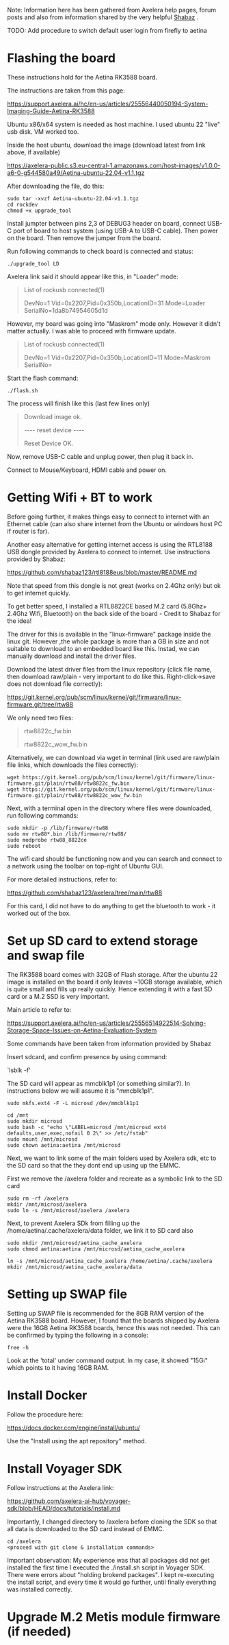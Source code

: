 Note: Information here has been gathered from Axelera help pages, forum posts and also from information shared by the very helpful [Shabaz](https://github.com/shabaz123) .

TODO: Add procedure to switch default user login from firefly to aetina

# Flashing the board

These instructions hold for the Aetina RK3588 board. 

The instructions are taken from this page:

https://support.axelera.ai/hc/en-us/articles/25556440050194-System-Imaging-Guide-Aetina-RK3588

Ubuntu x86/x64 system is needed as host machine. I used ubuntu 22 "live" usb disk. VM worked too.

Inside the host ubuntu, download the image (download latest from link above, if available)

https://axelera-public.s3.eu-central-1.amazonaws.com/host-images/v1.0.0-a6-0-g544580a49/Aetina-ubuntu-22.04-v1.1.tgz

After downloading the file, do this:
```
sudo tar -xvzf Aetina-ubuntu-22.04-v1.1.tgz 
cd rockdev
chmod +x upgrade_tool
```

Install jumpter between pins 2,3 of DEBUG3 header on board, connect USB-C port of board to host system (using USB-A to USB-C cable). Then power on the board. Then remove the jumper from the board. 

Run following commands to check board is connected and status:

`./upgrade_tool LD` 

Axelera link said it should appear like this, in "Loader" mode:

>List of rockusb connected(1)
>
>DevNo=1 Vid=0x2207,Pid=0x350b,LocationID=31     Mode=Loader     SerialNo=1da8b74954605d1d

However, my board was going into "Maskrom" mode only. However it didn't matter actually. I was able to proceed with firmware update.

>List of rockusb connected(1)
>
>DevNo=1 Vid=0x2207,Pid=0x350b,LocationID=11     Mode=Maskrom     SerialNo=

Start the flash command:

`./flash.sh`

The process will finish like this (last few lines only)
>Download image ok.
>
>---- reset device ----
>
>Reset Device OK. 


Now, remove USB-C cable and unplug power, then plug it back in.

Connect to Mouse/Keyboard, HDMI cable and power on.




# Getting Wifi + BT to work

Before going further, it makes things easy to connect to internet with an Ethernet cable (can also share internet from the Ubuntu or windows host PC if router is far). 

Another easy alternative for getting internet access is using the RTL8188 USB dongle provided by Axelera to connect to internet. Use instructions provided by Shabaz:

https://github.com/shabaz123/rtl8188eus/blob/master/README.md 

Note that speed from this dongle is not great (works on 2.4Ghz only) but ok to get internet quickly.

To get better speed, I installed a RTL8822CE based M.2 card (5.8Ghz+ 2.4Ghz Wifi, Bluetooth) on the back side of the board - Credit to Shabaz for the idea!

The driver for this is available in the "linux-firmware" package inside the linux git. However ,the whole package is more than a GB in size and not suitable to download to an embedded board like this. Instad, we can manually download and install the driver files.

Download the latest driver files from the linux repository (click file name, then download raw/plain - very important to do like this. Right-click->save does not download file correctly):

https://git.kernel.org/pub/scm/linux/kernel/git/firmware/linux-firmware.git/tree/rtw88

We only need two files:
>rtw8822c_fw.bin
>
>rtw8822c_wow_fw.bin

Alternatively, we can download via wget in terminal (link used are raw/plain file links, which downloads the files correctly):
```
wget https://git.kernel.org/pub/scm/linux/kernel/git/firmware/linux-firmware.git/plain/rtw88/rtw8822c_fw.bin
wget https://git.kernel.org/pub/scm/linux/kernel/git/firmware/linux-firmware.git/plain/rtw88/rtw8822c_wow_fw.bin
```

Next, with a terminal open in the directory where files were downloaded, run following commands:
```
sudo mkdir -p /lib/firmware/rtw88
sudo mv rtw88*.bin /lib/firmware/rtw88/
sudo modprobe rtw88_8822ce
sudo reboot
```

The wifi card should be functioning now and you can search and connect to a network using the toolbar on top-right of Ubuntu GUI. 

For more detailed instructions, refer to:

https://github.com/shabaz123/axelera/tree/main/rtw88

For this card, I did not have to do anything to get the bluetooth to work - it worked out of the box.

# Set up SD card to extend storage and swap file
The RK3588 board comes with 32GB of Flash storage. After the ubuntu 22 image is installed on the board it only leaves ~10GB storage available, which is quite small and fills up really quickly. Hence extending it with a fast SD card or a M.2 SSD is very important. 

Main article to refer to:

https://support.axelera.ai/hc/en-us/articles/25556514922514-Solving-Storage-Space-Issues-on-Aetina-Evaluation-System

Some commands have been taken from information provided by Shabaz

Insert sdcard, and confirm presence by using command:

`lsblk -f'

The SD card will appear as mmcblk1p1 (or something similar?). In instructions below we will assume it is "mmcblk1p1".

```
sudo mkfs.ext4 -F -L microsd /dev/mmcblk1p1

cd /mnt
sudo mkdir microsd
sudo bash -c "echo \"LABEL=microsd /mnt/microsd ext4 defaults,user,exec,nofail 0 2\" >> /etc/fstab"
sudo mount /mnt/microsd
sudo chown aetina:aetina /mnt/microsd
```

Next, we want to link some of the main folders used by Axelera sdk, etc to the SD card so that the they dont end up using up the EMMC.

First we remove the /axelera folder and recreate as a symbolic link to the SD card
```
sudo rm -rf /axelera
mkdir /mnt/microsd/axelera
sudo ln -s /mnt/microsd/axelera /axelera

```

Next, to prevent Axelera SDk from filling up the /home/aetina/.cache/axelera/data folder, we link it to SD card also

```
sudo mkdir /mnt/microsd/aetina_cache_axelera
sudo chmod aetina:aetina /mnt/microsd/aetina_cache_axelera

ln -s /mnt/microsd/aetina_cache_axelera /home/aetina/.cache/axelera
mkdir /mnt/microsd/aetina_cache_axelera/data

```

# Setting up SWAP file

Setting up SWAP file is recommended for the 8GB RAM version of the Aetina RK3588 board. However, I found that the boards shipped by Axelera were the 16GB Aetina RK3588 boards, hence this was not needed. This can be confirmed by typing the following in a console:

`free -h`

Look at the 'total' under command output. In my case, it showed "15Gi" which points to it having 16GB RAM.



# Install Docker

Follow the procedure here:

https://docs.docker.com/engine/install/ubuntu/

Use the "Install using the apt repository" method.


# Install Voyager SDK

Follow instructions at the Axelera link:

https://github.com/axelera-ai-hub/voyager-sdk/blob/HEAD/docs/tutorials/install.md

Importantly, I changed directory to /axelera before cloning the SDK so that all data is downloaded to the SD card instead of EMMC.

```
cd /axelera
<proceed with git clone & installation commands>
```

Important observation: My experience was that all packages did not get installed the first time I executed the ./install.sh script in Voyager SDK. There were errors about "holding brokend packages". I kept re-executing the install script, and every time it would go further, until finally everything was installed correctly.

# Upgrade M.2 Metis module firmware (if needed)

